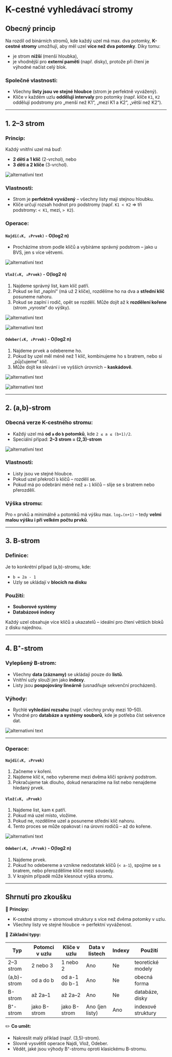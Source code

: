 # K-cestné vyhledávací stromy

## Obecný princip

Na rozdíl od binárních stromů, kde každý uzel má max. dva potomky, **K-cestné stromy** umožňují, aby měl uzel **více než dva potomky**. Díky tomu:

* je strom **nižší** (menší hloubka),
* je vhodnější pro **externí paměti** (např. disky), protože při čtení je výhodné načíst celý blok.

### Společné vlastnosti:

* Všechny **listy jsou ve stejné hloubce** (strom je perfektně vyvážený).
* Klíče v každém uzlu **oddělují intervaly** pro potomky (např. klíče `K1`, `K2` oddělují podstromy pro „menší než K1“, „mezi K1 a K2“, „větší než K2“).

---

## 1. 2–3 strom

### Princip:

Každý vnitřní uzel má buď:

* **2 děti a 1 klíč** (2-vrchol), nebo
* **3 děti a 2 klíče** (3-vrchol).

![alternativní text](./2-3%20strom.png)

### Vlastnosti:

* Strom je **perfektně vyvážený** – všechny listy mají stejnou hloubku.
* Klíče určují rozsah hodnot pro podstromy (např. `K1 < K2` ⇒ tři podstromy: `< K1`, mezi, `> K2`).

### Operace:

#### `Najdi(↓K, ↓Prvek)` - O(log2 n)

* Procházíme strom podle klíčů a vybíráme správný podstrom – jako u BVS, jen s více větvemi.

![alternativní text](./2-3-najdi.png)

#### `Vlož(↓K, ↓Prvek)` - O(log2 n)

1. Najdeme správný list, kam klíč patří.
2. Pokud se list „naplní“ (má už 2 klíče), rozdělíme ho na dva a **střední klíč** posuneme nahoru.
3. Pokud se zaplní i rodič, opět se rozdělí. Může dojít až k **rozdělení kořene** (strom „vyroste“ do výšky).

![alternativní text](./2-3-vloz1.png)

![alternativní text](./2-3-vloz2.png)

#### `Odeber(↓K, ↓Prvek)` - O(log2 n)

1. Najdeme prvek a odebereme ho.
2. Pokud by uzel měl méně než 1 klíč, kombinujeme ho s bratrem, nebo si „půjčujeme“ klíč.
3. Může dojít ke slévání i ve vyšších úrovních – **kaskádově**.

![alternativní text](./2-3-odeber1.png)

![alternativní text](./2-3-odeber2.png)

---

## 2. (a,b)-strom

### Obecná verze K-cestného stromu:

* Každý uzel má **od `a` do `b` potomků**, kde `2 ≤ a ≤ (b+1)/2`.
* Speciální případ: **2–3 strom = (2,3)-strom**

![alternativní text](./a-b%20strom.png)

### Vlastnosti:

* Listy jsou ve stejné hloubce.
* Pokud uzel překročí `b` klíčů – rozdělí se.
* Pokud má po odebrání méně než `a-1` klíčů – slije se s bratrem nebo přerozdělí.

### Výška stromu:

Pro `n` prvků a minimálně `a` potomků má výšku max. `logₐ(n+1)` – tedy **velmi malou výšku i při velkém počtu prvků**.

---

## 3. B-strom

### Definice:

Je to konkrétní případ (a,b)-stromu, kde:

* `b = 2a - 1`
* Uzly se ukládají v **blocích na disku**

### Použití:

* **Souborové systémy**
* **Databázové indexy**

Každý uzel obsahuje více klíčů a ukazatelů – ideální pro čtení větších bloků z disku najednou.

---

## 4. B⁺-strom

### Vylepšený B-strom:

* Všechny **data (záznamy)** se ukládají pouze do **listů**.
* Vnitřní uzly slouží jen jako **indexy**.
* Listy jsou **pospojovány lineárně** (usnadňuje sekvenční procházení).

### Výhody:

* Rychlé **vyhledání rozsahu** (např. všechny prvky mezi 10–50).
* Vhodné pro **databáze a systémy souborů**, kde je potřeba číst sekvence dat.

![alternativní text](./b+-.png)

---

### Operace:

#### `Najdi(↓K, ↓Prvek)`

1. Začneme v kořeni.
2. Najdeme klíč `K`, nebo vybereme mezi dvěma klíči správný podstrom.
3. Pokračujeme tak dlouho, dokud nenarazíme na list nebo nenajdeme hledaný prvek.

#### `Vlož(↓K, ↓Prvek)`

1. Najdeme list, kam `K` patří.
2. Pokud má uzel místo, vložíme.
3. Pokud ne, rozdělíme uzel a posuneme střední klíč nahoru.
4. Tento proces se může opakovat i na úrovni rodičů – až do kořene.

![alternativní text](./a,b-vloz.png)

#### `Odeber(↓K, ↓Prvek)` - O(log2 n)

1. Najdeme prvek.
2. Pokud ho odebereme a vznikne nedostatek klíčů (`< a-1`), spojíme se s bratrem, nebo přerozdělíme klíče mezi sousedy.
3. V krajním případě může klesnout výška stromu.

---

## Shrnutí pro zkoušku

🧠 **Principy:**

* K-cestné stromy = stromové struktury s více než dvěma potomky v uzlu. 
* Všechny listy ve stejné hloubce → perfektní vyváženost.

📘 **Základní typy:**

| Typ         | Potomci v uzlu | Klíče v uzlu  | Data v listech  | Indexy | Použití            |
| ----------- | -------------- | ------------- | --------------- | ------ | ------------------ |
| 2–3 strom   | 2 nebo 3       | 1 nebo 2      | Ano             | Ne     | teoretické modely  |
| (a,b)-strom | od a do b      | od a-1 do b-1 | Ano             | Ne     | obecná forma       |
| B-strom     | až 2a–1        | až 2a–2       | Ano             | Ne     | databáze, disky    |
| B⁺-strom    | jako B-strom   | jako B-strom  | Ano (jen listy) | Ano    | indexové struktury |

✏️ **Co umět:**

* Nakreslit malý příklad (např. (3,5)-strom).
* Slovně vysvětlit operace Najdi, Vlož, Odeber.
* Vědět, jaké jsou výhody B⁺-stromu oproti klasickému B-stromu.

